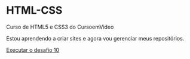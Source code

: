 # HTML-CSS
Curso de HTML5 e CSS3 do CursoemVideo

Estou aprendendo a criar sites e agora vou gerenciar meus repositórios.

<a href="https://https://kowalski-90.github.io/HTML-CSS/d010/android.html">Executar o desafio 10</a>